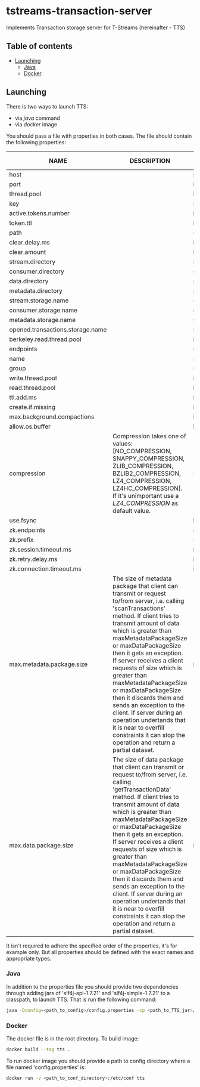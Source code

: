 # tstreams-transaction-server
Implements Transaction storage server for T-Streams (hereinafter - TTS)

## Table of contents

- [Launching](#launching)
    - [Java](#java)
    - [Docker](#docker)

## Launching

There is two ways to launch TTS:
- via _java_ command
- via _docker_ image

You should pass a file with properties in both cases. The file should contain the following properties:

|NAME                             |DESCRIPTION    |TYPE           |EXAMPLE        |VALID VALUES|
| -------------                   | ------------- | ------------- | ------------- | ------------- |
| host                            |   |string | 127.0.0.1| |
| port                            |   |int    |8071| |
| thread.pool                     |   |int    | 4| [1,...]|
| key                             |   |string |key| |
| active.tokens.number            |   |int    |100| [1,...]|
| token.ttl                       |   |int    | 120| [1,...]|
| path                            |   |string |/tmp| |
| clear.delay.ms                  |   |int    | 10| [1,...]|
| clear.amount                    |   |int    | 200| [1,...]|
| stream.directory                |   |string |stream| |
| consumer.directory              |   |string |consumer| |
| data.directory                  |   |string |transaction_data| |
| metadata.directory              |   |string |transaction_metadata| |
| stream.storage.name             |   |string |StreamStore| |  
| consumer.storage.name           |   |string |ConsumerStore| |   
| metadata.storage.name           |   |string |TransactionStore| |  
| opened.transactions.storage.name|   |string |TransactionOpenStore| |  
| berkeley.read.thread.pool       |   |int    | 2| [1,...]|  
| endpoints                       |   |string | 127.0.0.1:8071 | |
| name                            |   |string |server| |  
| group                           |   |string |group| |  
| write.thread.pool               |   |int    | 4| [1,...]|    
| read.thread.pool                |   |int    | 2| [1,...]|
| ttl.add.ms                      |   |int    | 50| [1,...]|    
| create.if.missing               |   |boolean| true| |    
| max.background.compactions      |   |int    | 1| [1,...]|    
| allow.os.buffer                 |   |boolean| true| | 
| compression                     | Compression takes one of values: [NO_COMPRESSION, SNAPPY_COMPRESSION, ZLIB_COMPRESSION, BZLIB2_COMPRESSION, LZ4_COMPRESSION, LZ4HC_COMPRESSION]. If it's unimportant use a *LZ4_COMPRESSION* as default value.  |string |LZ4_COMPRESSION| | 
| use.fsync                       |   |boolean| true| |  
| zk.endpoints                    |   |string |127.0.0.1:2181| |  
| zk.prefix                       |   |string |/tts | |
| zk.session.timeout.ms           |   |int    | 10000| [1,...]|     
| zk.retry.delay.ms               |   |int    | 500| [1,...]|    
| zk.connection.timeout.ms        |   |int    | 10000| [1,...]|
| max.metadata.package.size       | The size of metadata package that client can transmit or request to/from server, i.e. calling 'scanTransactions' method. If client tries to transmit amount of data which is greater than maxMetadataPackageSize or maxDataPackageSize then it gets an exception. If server receives a client requests of size which is greater than maxMetadataPackageSize or maxDataPackageSize then it discards them and sends an exception to the client. If server during an operation undertands that it is near to overfill constraints it can stop the operation and return a partial dataset. |int    | 10000| [1,...]|
| max.data.package.size           | The size of data package that client can transmit or request to/from server, i.e. calling 'getTransactionData' method. If client tries to transmit amount of data which is greater than maxMetadataPackageSize or maxDataPackageSize then it gets an exception. If server receives a client requests of size which is greater than maxMetadataPackageSize or maxDataPackageSize then it discards them and sends an exception to the client. If server during an operation undertands that it is near to overfill constraints it can stop the operation and return a partial dataset. |int    | 10000| [1,...]|

It isn't required to adhere the specified order of the properties, it's for example only. 
But all properties should be defined with the exact names and appropriate types. 

### Java

In addition to the properties file you should provide two dependencies through adding jars of 'slf4j-api-1.7.21' 
and 'slf4j-simple-1.7.21' to a classpath, to launch TTS. That is run the following command:

```bash
java -Dconfig=<path_to_config>/config.properties -cp <path_to_TTS_jar>/tstreams-transaction-server-<version>.jar:<path_to_slf4j_api_jar>/slf4j-api-1.7.21.jar:<path_to_slf4j_impl_jar>/slf4j-simple-1.7.21.jar com.bwsw.tstreamstransactionserver.ServerLauncher
```

### Docker

The docker file is in the root directory. To build image: 

```bash
docker build --tag tts .
```

To run docker image you should provide a path to config directory where a file named 'config.properties' is:

```bash
docker run -v <path_to_conf_directory>:/etc/conf tts
```

